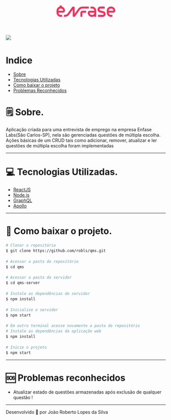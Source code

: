 <h1 align="center">
    <img src="./src/icons/logoEnfase.png"></img>
</h1>

<h1>
    <img src="https://i.imgur.com/59IK2tH.gif"></img>
</h1>

# Indice

 - [Sobre](#-sobre)
 - [Tecnologias Utilizadas](#-tecnologias-utilizadas)
 - [Como baixar o projeto](#-como-baixar-o-projeto)
 - [Problemas Reconhecidos](#-problemas-reconhecidos)


# 🗒 Sobre.

Aplicação criada para uma entrevista de emprego na empresa Enfase Labs(São Carlos-SP), nela são gerenciadas questões de múltipla escolha. Ações básicas de um CRUD tais como adicionar, remover, atualizar e ler questões de múltipla escolha foram implementadas

---

# 💻 Tecnologias Utilizadas.

- [ReactJS](https://reactjs.org/)
- [Node.js](https://nodejs.org/)
- [GraphQL](https://graphql.org/)
- [Apollo](https://www.apollographql.com/)

---

# 📂 Como baixar o projeto.

```bash
# Clonar o repositório
$ git clone https://github.com/robls/qms.git

# Acessar a pasta do repositório
$ cd qms

# Acessar a pasta do servidor
$ cd qms-server

# Instale as dependências do servidor
$ npm install

# Inicialize o servidor
$ npm start

# Em outro terminal acesse novamente a pasta do repositório
# Instale as dependências da aplicação web
$ npm install

# Inicie o projeto
$ npm start
```
---

# 🆘 Problemas reconhecidos

- Atualizar estado de questões armazenadas após exclusão de qualquer questão !

---

Desenvolvido 💜 por João Roberto Lopes da Silva
